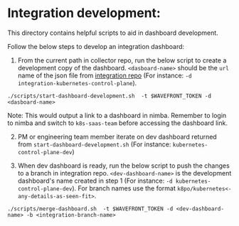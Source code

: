 # Integration development:
This directory contains helpful scripts to aid in dashboard development.

Follow the below steps to develop an integration dashboard:

1. From the current path in collector repo, run the below script to create a development copy of the dashboard. `<dasboard-name>` should be the `url` name of the json file from [integration repo](https://github.com/sunnylabs/integrations/tree/master/kubernetes/dashboards) (For instance: `-d integration-kubernetes-control-plane`).
```
./scripts/start-dashboard-development.sh  -t $WAVEFRONT_TOKEN -d <dasboard-name>
```
Note: This would output a link to a dashboard in nimba. Remember to login to nimba and switch to `k8s-saas-team` before accessing the dashboard link.

2. PM or engineering team member iterate on dev dashboard returned from `start-dashboard-development.sh` (For instance: `kubernetes-control-plane-dev`)

3. When dev dashboard is ready, run the below script to push the changes to a branch in integration repo. `<dev-dashboard-name>` is the development dashboard's name created in step 1 (For instance: `-d kubernetes-control-plane-dev`). For branch names use the format `k8po/kubernetes<-any-details-as-seen-fit>`.
```
./scripts/merge-dashboard.sh  -t $WAVEFRONT_TOKEN -d <dev-dashboard-name> -b <integration-branch-name>
```
